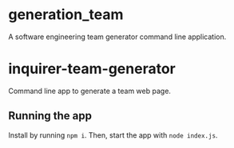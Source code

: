# generation_team
A software engineering team generator command line application. 


# inquirer-team-generator

Command line app to generate a team web page.

## Running the app

Install by running `npm i`. Then, start the app with `node index.js`.